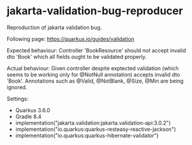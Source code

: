 # jakarta-validation-bug-reproducer

Reproduction of jakarta validation bug. 

Following page: https://quarkus.io/guides/validation

Expected behaviour:
Controller 'BookResource' should not accept invalid dto 'Book' which all fields ought to be validated properly.

Actual behaviour:
Given controller despite exptected validation (which seems to be working only for @NotNull annotation) accepts invalid dto 'Book'. Annotations such as @Valid, @NotBlank, @Size, @Min are being ignored.

Settings:
- Quarkus 3.6.0
- Gradle 8.4
- implementation("jakarta.validation:jakarta.validation-api:3.0.2")
- implementation("io.quarkus:quarkus-resteasy-reactive-jackson")
- implementation("io.quarkus:quarkus-hibernate-validator")




